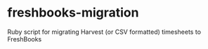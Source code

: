# freshbooks-migration
Ruby script for migrating Harvest (or CSV formatted) timesheets to FreshBooks
